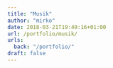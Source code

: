 ```yaml
---
title: "Musik"
author: "mirko"
date: 2018-03-21T19:49:16+01:00
url: /portfolio/musik/
urls:
  back: "/portfolio/"
draft: false
---
```

